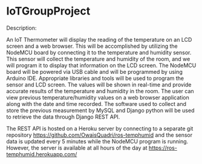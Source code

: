 # IoTGroupProject  
Description:  
  
An IoT Thermometer will display the reading of the temperature on an LCD screen and  a web browser. This will be accomplished by utilizing the NodeMCU board by connecting it to the temperature and humidity sensor. This sensor will collect the temperature and humidity of the room, and we will program it to display that information on the LCD screen. The NodeMCU board will be powered via USB cable and will be programmed by using Arduino IDE. Appropriate libraries and tools will be used to program the sensor and LCD screen. The values will be shown in real-time and provide accurate results of the temperature and humidity in the room. The user can view previous temperature/humidity values on a web browser application along with the date and time recorded. The software used to collect and store the previous measurement by MySQL and Django python will be used to retrieve the data through Django REST API.   
  
The REST API is hosted on a Heroku server by connecting to a separate git repository <a>https://github.com/OwaisQuadri/ros-temphumid</a> and the sensor data is updated every 5 minutes while the NodeMCU program is running. However, the server is available at all hours of the day at <a>https://ros-temphumid.herokuapp.com/</a>  
